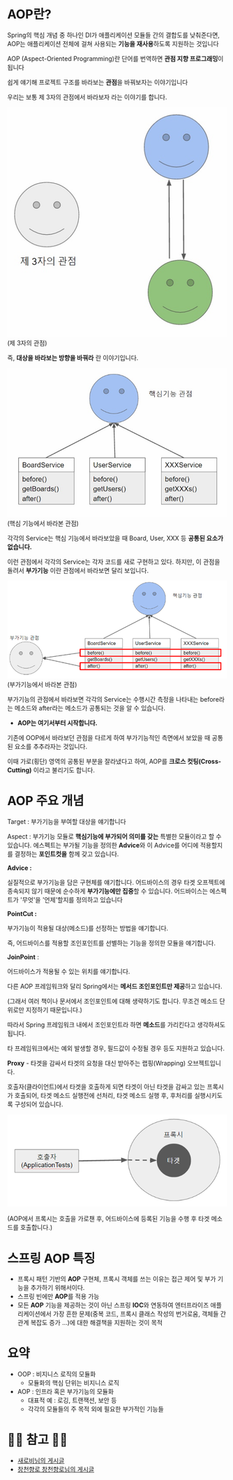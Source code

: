 # AOP란?

Spring의 핵심 개념 중 하나인 DI가 애플리케이션 모듈들 간의 결합도를 낮춰준다면, AOP는 애플리케이션 전체에 걸쳐 사용되는 **기능을 재사용**하도록 지원하는 것입니다

AOP (Aspect-Oriented Programming)란 단어를 번역하면 **관점 지향 프로그래밍**이 됩니다

쉽게 얘기해 프로젝트 구조를 바라보는 **관점**을 바꿔보자는 이야기입니다

우리는 보통 제 3자의 관점에서 바라보자 라는 이야기를 합니다.

![AOP1](img/AOP.jpeg)
(제 3자의 관점)

즉, **대상을 바라보는 방향을 바꿔라** 란 이야기입니다.

![AOP2](img/AOP2.jpeg)
(핵심 기능에서 바라본 관점)

각각의 Service는 핵심 기능에서 바라보았을 때 Board, User, XXX 등 **공통된 요소가 없습니다.**

이런 관점에서 각각의 Service는 각자 코드를 새로 구현하고 있다. 하지만, 이 관점을 돌려서 **부가기능** 이란 관점에서 바라보면 달리 보입니다.

![AOP3](img/AOP3.png)
(부가기능에서 바라본 관점)

부가기능의 관점에서 바라보면 각각의 Service는 수행시간 측정을 나타내는 before라는 메소드와 after라는 메소드가 공통되는 것을 알 수 있습니다.

- **AOP는 여기서부터 시작합니다.**

기존에 OOP에서 바라보던 관점을 다르게 하여 부가기능적인 측면에서 보았을 때 공통된 요소를 추추라자는 것입니다.

이때 가로(횡단) 영역의 공통된 부분을 잘라냈다고 하여, AOP를 **크로스 컷팅(Cross-Cutting)** 이라고 불리기도 합니다.

# AOP 주요 개념

Target : 부가기능을 부여할 대상을 얘기합니다

Aspect : 부가기능 모듈로 **핵심기능에 부가되어 의미를 갖는** 특별한 모듈이라고 할 수 있습니다. 에스펙트는 부가될 기능을 정의한 **Advice**와 이 Advice를 어디에 적용할지를 결정하는 **포인트컷을** 함께 갖고 있습니다.

**Advice :** 

실질적으로 부가기능을 담은 구현체를 얘기합니다. 어드바이스의 경우 타겟 오프젝트에 종속되지 않기 때문에 순수하게 **부가기능에만 집중**할 수 있습니다. 어드바이스는 에스펙트가 '무엇'을 '언제'할지를 정의하고 있습니다

**PointCut :**

부가기능이 적용될 대상(메소드)를 선정하는 방법을 얘기합니다.

즉, 어드바이스를 적용할 조인포인트를 선별하는 기능을 정의한 모듈을 얘기합니다.

**JoinPoint** :

어드바이스가 적용될 수 있는 위치를 얘기합니다.

다른 AOP 프레임워크와 달리 Spring에서는 **메서드 조인포인트만 제공**하고 있습니다.

(그래서 여러 책이나 문서에서 조인포인트에 대해 생략하기도 합니다. 무조건 메소드 단위로만 지정하기 때문입니다.)

따라서 Spring 프레임워크 내에서 조인포인트라 하면 **메소드**를 가리킨다고 생각하셔도 됩니다.

타 프레임워크에서는 예외 발생할 경우, 필드값이 수정될 경우 등도 지원하고 있습니다.

**Proxy** -
타겟을 감싸서 타겟의 요청을 대신 받아주는 랩핑(Wrapping) 오브젝트입니다.

호출자(클라이언트)에서 타겟을 호출하게 되면 타겟이 아닌 타겟을 감싸고 있는 프록시가 호출되어, 타겟 메소드 실행전에 선처리, 타겟 메소드 실행 후, 후처리를 실행시키도록 구성되어 있습니다.

![proxy](img/proxy.png)

(AOP에서 프록시는 호출을 가로챈 후, 어드바이스에 등록된 기능을 수행 후 타겟 메소드를 호출합니다.)

# 스프링 AOP 특징

- 프록시 패턴 기반의 **AOP** 구현체, 프록시 객체를 쓰는 이유는 접근 제어 및 부가 기능을 추가하기 위해서이다.
- 스프링 빈에만 **AOP**를 적용 가능
- 모든 **AOP** 기능을 제공하는 것이 아닌 스프링 **IOC**와 연동하여 엔터프라이즈 애플리케이션에서 가장 흔한 문제(중복 코드, 프록시 클래스 작성의 번거로움, 객체들 간 관계 복잡도 증가 ...)에 대한 해결책을 지원하는 것이 목적

# 요약

- OOP : 비지니스 로직의 모듈화
    - 모듈화의 핵심 단위는 비지니스 로직
- AOP : 인프라 혹은 부가기능의 모듈화
    - 대표적 예 : 로깅, 트랜잭션, 보안 등
    - 각각의 모듈들의 주 목적 외에 필요한 부가적인 기능들

# 🙆‍♂️ 참고 🙇‍♂️

- [새로비님의 게시글](https://engkimbs.tistory.com/746)
- [창천향로 창천향로님의 게시글](https://jojoldu.tistory.com/71)